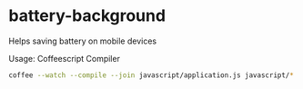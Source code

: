 battery-background
==================

Helps saving battery on mobile devices



Usage:
Coffeescript Compiler

```bash
coffee --watch --compile --join javascript/application.js javascript/*.coffee
```

